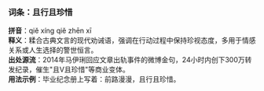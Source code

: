 <!-- 作者 DeepSeek R1 2025/02/22 -->
### 词条：且行且珍惜  
**拼音**：qiě xíng qiě zhēn xī  
**释义**：糅合古典文言的现代劝诫语，强调在行动过程中保持珍视态度，多用于情感关系或人生选择的警世恒言。  
**出处源流**：2014年马伊琍回应文章出轨事件的微博金句，24小时内创下300万转发纪录，催生"且V且珍惜"等商业变体。  
**用法示例**：毕业纪念册上写着：前路漫漫，且行且珍惜。
